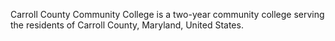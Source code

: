 Carroll County Community College is a two-year community college serving the residents of Carroll County, Maryland, United States.
